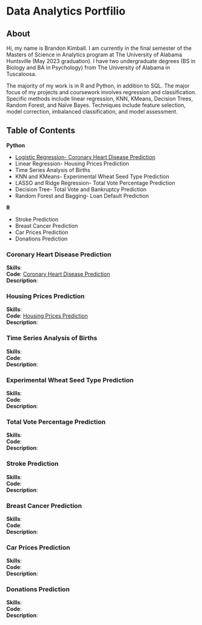 # Data Analytics Portfilio

## About

Hi, my name is Brandon Kimball. I am currently in the final semester of the Masters of Science in Analytics program at The University of Alabama Huntsville (May 2023 graduation).
I have two undergraduate degrees (BS in Biology and BA in Psychology) from The University of Alabama in Tuscaloosa.

The majority of my work is in R and Python, in addition to SQL. The major focus of my projects and coursework
involves regression and classification. Specific methods include linear regression, KNN, KMeans, Decision Trees, 
Random Forest, and Naïve Bayes. Techniques include feature selection, model correction, imbalanced classification, 
and model assessment.

## Table of Contents
**Python**
- [Logistic Regression- Coronary Heart Disease Prediction](#coronary-heart-disease-prediction)  
- Linear Regression- Housing Prices Prediction
- Time Series Analysis of Births
- KNN and KMeans- Experimental Wheat Seed Type Prediction
- LASSO and Ridge Regression- Total Vote Percentage Prediction
- Decision Tree- Total Vote and Bankruptcy Prediction
- Random Forest and Bagging- Loan Default Prediction

**R**
-  Stroke Prediction
-  Breast Cancer Prediction
-  Car Prices Prediction
-  Donations Prediction


### Coronary Heart Disease Prediction
**Skills**:  
**Code**: [Coronary Heart Disease Prediction](./Python%20Projects/Coronary%20Heart%20Disease%20Prediction.ipynb)    
**Description**:  

### Housing Prices Prediction
**Skills**:  
**Code**: [Housing Prices Prediction](./Python%20Projects/Housing%20Prices%20Prediction.ipynb)  
**Description**:    

### Time Series Analysis of Births
**Skills**:  
**Code**:  
**Description**:  

### Experimental Wheat Seed Type Prediction
**Skills**:  
**Code**:  
**Description**:  

### Total Vote Percentage Prediction
**Skills**:  
**Code**:  
**Description**:  


### Stroke Prediction
**Skills**:  
**Code**:  
**Description**:  


### Breast Cancer Prediction
**Skills**:  
**Code**:  
**Description**:  


### Car Prices Prediction
**Skills**:  
**Code**:  
**Description**:  


### Donations Prediction 
**Skills**:  
**Code**:  
**Description**:  

